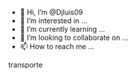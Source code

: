 - 👋 Hi, I’m @Djluis09
- 👀 I’m interested in ...
- 🌱 I’m currently learning ...
- 💞️ I’m looking to collaborate on ...
- 📫 How to reach me ...

<!---
Djluis09/Djluis09 is a ✨ special ✨ repository because its `README.md` (this file) appears on your GitHub profile.
You can click the Preview link to take a look at your changes.
--->transporte

